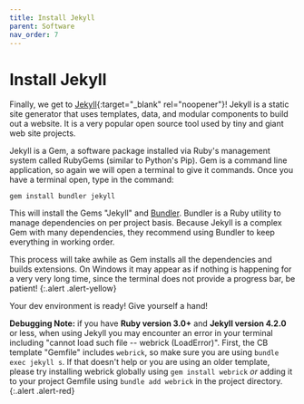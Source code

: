 ```yaml
---
title: Install Jekyll
parent: Software
nav_order: 7
---
```


# Install Jekyll

Finally, we get to [Jekyll](https://jekyllrb.com/){:target="_blank" rel="noopener"}!
Jekyll is a static site generator that uses templates, data, and modular components to build out a website. 
It is a very popular open source tool used by tiny and giant web site projects. 

Jekyll is a Gem, a software package installed via Ruby's management system called RubyGems (similar to Python's Pip). 
Gem is a command line application, so again we will open a terminal to give it commands.
Once you have a terminal open, type in the command:

```
gem install bundler jekyll
```

This will install the Gems "Jekyll" and [Bundler](https://bundler.io/).
Bundler is a Ruby utility to manage dependencies on per project basis. 
Because Jekyll is a complex Gem with many dependencies, they recommend using Bundler to keep everything in working order. 

This process will take awhile as Gem installs all the dependencies and builds extensions. 
On Windows it may appear as if nothing is happening for a very very long time, since the terminal does not provide a progress bar, be patient!
{:.alert .alert-yellow}

Your dev environment is ready! Give yourself a hand!

**Debugging Note:** 
if you have **Ruby version 3.0+** and **Jekyll version 4.2.0** or less, when using Jekyll you may encounter an error in your terminal including "cannot load such file -- webrick (LoadError)".
First, the CB template "Gemfile" includes `webrick`, so make sure you are using `bundle exec jekyll s`.
If that doesn't help or you are using an older template, please try installing webrick globally using `gem install webrick` *or* adding it to your project Gemfile using `bundle add webrick` in the project directory.
{:.alert .alert-red}
